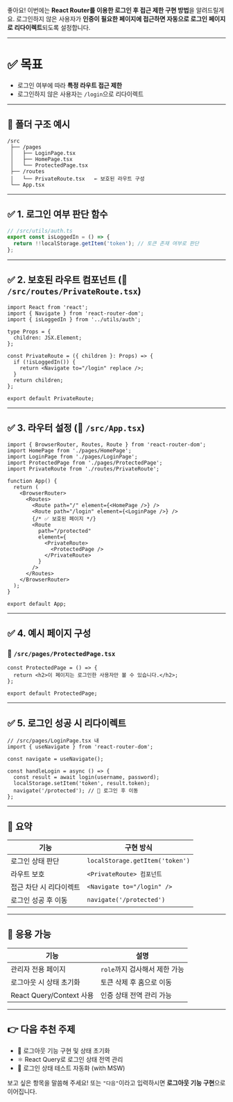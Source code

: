 좋아요! 이번에는 **React Router를 이용한 로그인 후 접근 제한 구현 방법**을 알려드릴게요.
로그인하지 않은 사용자가 **인증이 필요한 페이지에 접근하면 자동으로 로그인 페이지로 리다이렉트**되도록 설정합니다.

---

# ✅ 목표

* 로그인 여부에 따라 **특정 라우트 접근 제한**
* 로그인하지 않은 사용자는 `/login`으로 리다이렉트

---

## 📁 폴더 구조 예시

```
/src
 ├── /pages
 │   ├── LoginPage.tsx
 │   ├── HomePage.tsx
 │   └── ProtectedPage.tsx
 ├── /routes
 │   └── PrivateRoute.tsx   ← 보호된 라우트 구성
 └── App.tsx
```

---

## ✅ 1. 로그인 여부 판단 함수

```ts
// /src/utils/auth.ts
export const isLoggedIn = () => {
  return !!localStorage.getItem('token'); // 토큰 존재 여부로 판단
};
```

---

## ✅ 2. 보호된 라우트 컴포넌트 (📄 `/src/routes/PrivateRoute.tsx`)

```tsx
import React from 'react';
import { Navigate } from 'react-router-dom';
import { isLoggedIn } from '../utils/auth';

type Props = {
  children: JSX.Element;
};

const PrivateRoute = ({ children }: Props) => {
  if (!isLoggedIn()) {
    return <Navigate to="/login" replace />;
  }
  return children;
};

export default PrivateRoute;
```

---

## ✅ 3. 라우터 설정 (📄 `/src/App.tsx`)

```tsx
import { BrowserRouter, Routes, Route } from 'react-router-dom';
import HomePage from './pages/HomePage';
import LoginPage from './pages/LoginPage';
import ProtectedPage from './pages/ProtectedPage';
import PrivateRoute from './routes/PrivateRoute';

function App() {
  return (
    <BrowserRouter>
      <Routes>
        <Route path="/" element={<HomePage />} />
        <Route path="/login" element={<LoginPage />} />
        {/* ✅ 보호된 페이지 */}
        <Route
          path="/protected"
          element={
            <PrivateRoute>
              <ProtectedPage />
            </PrivateRoute>
          }
        />
      </Routes>
    </BrowserRouter>
  );
}

export default App;
```

---

## ✅ 4. 예시 페이지 구성

### 📄 `/src/pages/ProtectedPage.tsx`

```tsx
const ProtectedPage = () => {
  return <h2>이 페이지는 로그인한 사용자만 볼 수 있습니다.</h2>;
};

export default ProtectedPage;
```

---

## ✅ 5. 로그인 성공 시 리다이렉트

```tsx
// /src/pages/LoginPage.tsx 내
import { useNavigate } from 'react-router-dom';

const navigate = useNavigate();

const handleLogin = async () => {
  const result = await login(username, password);
  localStorage.setItem('token', result.token);
  navigate('/protected'); // 🔁 로그인 후 이동
};
```

---

## 📌 요약

| 기능            | 구현 방식                           |
| ------------- | ------------------------------- |
| 로그인 상태 판단     | `localStorage.getItem('token')` |
| 라우트 보호        | `<PrivateRoute> 컴포넌트`           |
| 접근 차단 시 리다이렉트 | `<Navigate to="/login" />`      |
| 로그인 성공 후 이동   | `navigate('/protected')`        |

---

## 🧠 응용 가능

| 기능                     | 설명                  |
| ---------------------- | ------------------- |
| 관리자 전용 페이지             | `role`까지 검사해서 제한 가능 |
| 로그아웃 시 상태 초기화          | 토큰 삭제 후 홈으로 이동      |
| React Query/Context 사용 | 인증 상태 전역 관리 가능      |

---

## 👉 다음 추천 주제

* 🔐 로그아웃 기능 구현 및 상태 초기화
* ⚛️ React Query로 로그인 상태 전역 관리
* 🧪 로그인 상태 테스트 자동화 (with MSW)

보고 싶은 항목을 말씀해 주세요!
또는 `"다음"`이라고 입력하시면 **로그아웃 기능 구현**으로 이어집니다.

